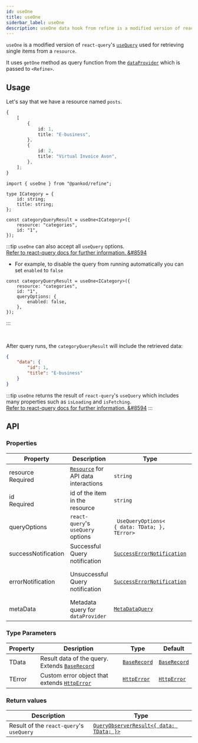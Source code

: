 ```yaml
---
id: useOne
title: useOne
siderbar_label: useOne
description: useOne data hook from refine is a modified version of react-query's useQuery for retrieving single items from a resource
---
```


`useOne` is a modified version of `react-query`'s [`useQuery`](https://react-query.tanstack.com/guides/queries) used for retrieving single items from a `resource`.

It uses `getOne` method as query function from the [`dataProvider`](api-references/providers/data-provider.md) which is passed to `<Refine>`.

## Usage

Let's say that we have a resource named `posts`.

```ts title="https://api.fake-rest.refine.dev/categories"
{
    [
        {
            id: 1,
            title: "E-business",
        },
        {
            id: 2,
            title: "Virtual Invoice Avon",
        },
    ];
}
```

```tsx 
import { useOne } from "@pankod/refine";

type ICategory = {
    id: string;
    title: string;
};

const categoryQueryResult = useOne<ICategory>({
    resource: "categories",
    id: "1",
});
```

:::tip
`useOne` can also accept all `useQuery` options.  
[Refer to react-query docs for further information. &#8594](https://react-query.tanstack.com/reference/useQuery)

-   For example, to disable the query from running automatically you can set `enabled` to `false`

```tsx
const categoryQueryResult = useOne<ICategory>({
    resource: "categories",
    id: "1",
    queryOptions: {
        enabled: false,
    },
});
```

:::

<br />

After query runs, the `categoryQueryResult` will include the retrieved data:

```json title="categoryQueryResult.data"
{
    "data": {
        "id": 1,
        "title": "E-business"
    }
}
```

:::tip
`useOne` returns the result of `react-query`'s `useQuery` which includes many properties such as `isLoading` and `isFetching`.  
[Refer to react-query docs for further information. &#8594](https://react-query.tanstack.com/reference/useQuery)
:::

## API

### Properties

| Property                                                                                            | Description                                                                    | Type                                                                       | Default                             |
| --------------------------------------------------------------------------------------------------- | ------------------------------------------------------------------------------ | -------------------------------------------------------------------------- | ----------------------------------- |
| <div className="required-block"><div>resource</div> <div className=" required">Required</div></div> | [`Resource`](/api-references/components/resource.md) for API data interactions | `string`                                                                   |                                     |
| id <div className="required">Required</div>                                                         | id of the item in the resource                                                 | `string`                                                                   |                                     |
| queryOptions                                                                                        | `react-query`'s `useQuery` options                                             | ` UseQueryOptions<`<br/>`{ data: TData; },`<br/>`TError>`                  |                                     |
| successNotification                                                                                 | Successful Query notification                                                  | [`SuccessErrorNotification`](../../interfaces.md#successerrornotification) | `false`                             |
| errorNotification                                                                                   | Unsuccessful Query notification                                                | [`SuccessErrorNotification`](../../interfaces.md#successerrornotification) | "Error (status code: `statusCode`)" |
| metaData                                            | Metadata query for `dataProvider`                                              | [`MetaDataQuery`](/api-references/interfaces.md#metadataquery)           | {}                                                                   |

### Type Parameters

| Property | Desription                                                                       | Type                                           | Default                                        |
| -------- | -------------------------------------------------------------------------------- | ---------------------------------------------- | ---------------------------------------------- |
| TData    | Result data of the query. Extends [`BaseRecord`](../../interfaces.md#baserecord) | [`BaseRecord`](../../interfaces.md#baserecord) | [`BaseRecord`](../../interfaces.md#baserecord) |
| TError   | Custom error object that extends [`HttpError`](../../interfaces.md#httperror)    | [`HttpError`](../../interfaces.md#httperror)   | [`HttpError`](../../interfaces.md#httperror)   |

### Return values

| Description                              | Type                                                                                           |
| ---------------------------------------- | ---------------------------------------------------------------------------------------------- |
| Result of the `react-query`'s `useQuery` | [`QueryObserverResult<{ data: TData; }>`](https://react-query.tanstack.com/reference/useQuery) |

